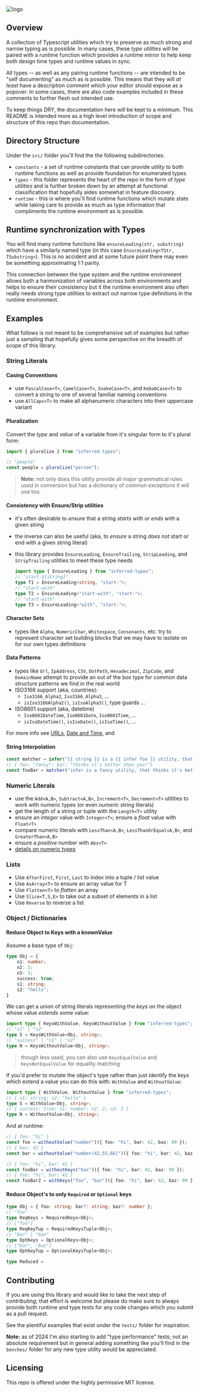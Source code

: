 
![logo](./inferred-types.png)

## Overview

A collection of Typescript utilities which try to preserve as much strong and narrow typing as is possible. In many cases, these _type utilities_ will be paired with a runtime function which provides a runtime mirror to help keep both design time types and runtime values in sync.

All types -- as well as any pairing runtime functions -- are intended to be "self documenting" as much as is possible. This means that they will _at least_ have a description comment which your editor should expose as a popover. In some cases, there are also code examples included in these comments to further flesh out intended use.

To keep things DRY, the documentation here will be kept to a minimum. This README is intended more as a high level introduction of scope and structure of this repo than documentation.

## Directory Structure

Under the `src/` folder you'll find the the following subdirectories:

- `constants` - a set of runtime constants that can provide _utility_ to both runtime functions as well as provide foundation for enumerated types.
- `types` - this folder represents the heart of the repo in the form of _type utilities_ and is further broken down by an attempt at functional classification that hopefully aides somewhat in feature discovery.
- `runtime` - this is where you'll find runtime functions which mutate state while taking care to provide as much as type information that compliments the runtime environment as is possible.

## Runtime synchronization with Types

You will find many runtime functions like `ensureLeading(str, substring)` which have a similarly named type (in this case `EnsureLeading<TStr, TSubstring>`). This is no accident and at some future point there may even be something approximating 1:1 parity.

This connection between the type system and the runtime environment allows both a harmonization of variables across both environments and helps to ensure their consistency but it the runtime environment also often really needs strong type utilities to extract out narrow type definitions in the runtime environment.

## Examples

What follows is not meant to be comprehensive set of examples but rather just a sampling that hopefully gives some perspective on the breadth of scope of this library.

### String Literals

#### Casing Conventions

- use `PascalCase<T>`, `CamelCase<T>`, `SnakeCase<T>`, and `KebabCase<T>` to convert a string to one of several familiar naming conventions
- use `AllCaps<T>` to make all alphanumeric characters into their uppercase variant

#### Pluralization

Convert the _type_ and _value_ of a variable from it's singular form to it's plural form:

```ts
import { pluralize } from "inferred-types";

// "people"
const people = pluralize("person");
```

> **Note:** not only does this utility provide all major grammatical rules used in conversion but has a dictionary of common exceptions it will use too.

#### Consistency with Ensure/Strip utilities

- it's often desirable to _ensure_ that a string _starts with_ or _ends with_ a given string
- the inverse can also be useful (aka, to _ensure_ a string _does not_ start or end with a given string literal)
- this library provides `EnsureLeading`, `EnsureTrailing`, `StripLeading`, and `StripTrailing` utilities to meet these type needs

  ```ts
  import type { EnsureLeading } from "inferred-types";
  // "start-${string}"
  type T1 = EnsureLeading<string, "start-">;
  // "start-with"
  type T2 = EnsureLeading<"start-with", "start-">;
  // "start-with"
  type T3 = EnsureLeading<"with", "start-">;
  ```

#### Character Sets

- types like `Alpha`, `NumericChar`, `Whitespace`, `Consonants`, etc. try to represent character set building blocks that we may have to isolate on for our own types definitions

#### Data Patterns

- types like `Url`, `IpAddress`, `CSV`, `DotPath`, `Hexadecimal`, `ZipCode`, and `DomainName` attempt to provide an out of the box type for common data structure patterns we find in the real world
- ISO3166 support (aka, countries):
  - `Iso3166_Alpha2`, `Iso3166_Alpha3`, ...
  - `isIso3166Alpha2()`, `isIsoAlpha3()`, type guards ...
- ISO8601 support (aka, datetime)
  - `Iso8601DateTime`, `Iso8601Date`, `Iso8601Time`, ...
  - `isIsoDateTime()`, `isIsoDate()`, `isIsoTime()`, ...

For more info see [URLs](), [Date and Time](), and

#### String Interpolation

```ts
const matcher = infer("{{ string }} is a {{ infer foo }} utility, that {{ infer bar }}");
// { foo: "fancy"; bar: "thinks it's better than you!"}
const fooBar = matcher("infer is a fancy utility, that thinks it's better than you!")
```

### Numeric Literals

- use the `Add<A,B>`, `Subtract<A,B>`, `Increment<T>`, `Decrement<T>` utilities to work with numeric types (or even _numeric_ string literals)
- get the length of a string or tuple with the `Length<T>` utility
- ensure an _integer_ value with `Integer<T>`; ensure a _float_ value with `Float<T>`
- compare numeric literals with `LessThan<A,B>`, `LessThanOrEqual<A,B>`, and `GreaterThan<A,B>`
- ensure a _positive_ number with `Abs<T>`
- [details on numeric types](./docs/numeric-types.md)

### Lists

- Use `AfterFirst`, `First`, `Last` to index into a tuple / list value
- Use `AsArray<T>` to ensure an array value for T
- Use `Flatten<T>` to _flatten_ an array
- Use `Slice<T,S,E>` to take out a subset of elements in a list
- Use `Reverse` to reverse a list

### Object / Dictionaries

#### Reduce Object to Keys with a knownValue

  Assume a base type of `Obj`:

  ```ts
  type Obj = {
      n1: number;
      n2: 2;
      n3: 3;
      success: true;
      s1: string;
      s2: "hello";
  }
  ```

  We can get a union of string literals representing the _keys_ on the object whose value _extends_ some value:

  ```ts
  import type { KeysWithValue, KeysWithoutValue } from "inferred-types";
  // "s1" | "s2"
  type S = KeysWithValue<Obj, string>;
  // "success" | "n1" | "n2"
  type N = KeysWithoutValue<Obj, string>;
  ```

  > though less used, you can also use `KeysEqualValue` and `KeysNotEqualValue` for equality matching

  If you'd prefer to mutate the object's type rather than just identify the _keys_ which extend a value you can do this with: `WithValue` and `WithoutValue`:

   ```ts
   import type { WithValue, WithoutValue } from "inferred-types";
   // { s1: string; s2: "hello" }
   type S = WithValue<Obj, string>;
   // { success: true; n1: number; n2: 2; n3: 3 }
   type N = WithoutValue<Obj, string>;
   ```

  And at runtime:

  ```ts
  // { foo: "hi" }
  const foo = withoutValue("number")({ foo: "hi", bar: 42, baz: 99 });
  // { bar: 42 }
  const bar = withoutValue("number(42,55,66)")({ foo: "hi", bar: 42, baz: 99 });

  // { foo: "hi", bar: 42 }
  const fooBar = withoutKeys("baz")({ foo: "hi", bar: 42, baz: 99 });
  // { foo: "hi", bar: 42 }
  const fooBar2 = withKeys("foo", "bar")({ foo: "hi", bar: 42, baz: 99 })
  ```

#### Reduce Object's to only `Required` or `Optional` keys

```ts
type Obj = { foo: string; bar?: string; baz?: number };
// "foo"
type ReqKeys = RequiredKeys<Obj>;
// ["foo"]
type ReqKeyTup = RequiredKeysTuple<Obj>;
// "bar" | "baz"
type OptKeys = OptionalKeys<Obj>;
// ["bar", "baz"]
type OptKeyTup = OptionalKeysTuple<Obj>;

type Reduced =

```

## Contributing

If you are using this library and would like to take the next step of _contributing_; that effort is welcome but please do make sure to always provide both runtime and type tests for any code changes which you submit as a pull request.

See the plentiful examples that exist under the `tests/` folder for inspiration.

**Note:** as of 2024 I'm also starting to add "type performance" tests; not an absolute requirement but in general adding something like you'll find in the `benches/` folder for any new type utility would be appreciated.

## Licensing

This repo is offered under the highly permissive MIT license.
